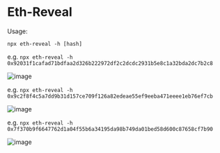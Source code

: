 # Eth-Reveal

Usage:

`npx eth-reveal -h [hash]`

e.g. `npx eth-reveal -h 0x92031f1cafad71bdfaa2d326b222972df2c2dcdc2931b5e8c1a32bda2dc7b2c8`

![image](https://user-images.githubusercontent.com/799038/57974629-80ce6080-7989-11e9-8a8d-8ff107d86cec.png)

e.g. `npx eth-reveal -h 0x9c2f8f4c5a7dd9b31d157ce709f126a82edeae55ef9eeba471eeee1eb76ef7cb`

![image](https://user-images.githubusercontent.com/799038/57974797-d1df5400-798b-11e9-9d8f-d394b74c2b2b.png)

e.g. `npx eth-reveal -h 0x7f370b9f6647762d1a04f55b6a34195da98b749da01bed58d600c87658cf7b90`

![image](https://user-images.githubusercontent.com/799038/57975051-91360980-7990-11e9-9c25-d3c7b7fa200e.png)
